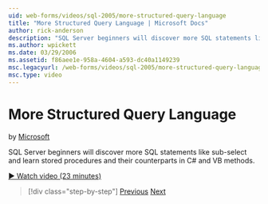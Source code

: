 ```yaml
---
uid: web-forms/videos/sql-2005/more-structured-query-language
title: "More Structured Query Language | Microsoft Docs"
author: rick-anderson
description: "SQL Server beginners will discover more SQL statements like sub-select and learn stored procedures and their counterparts in C# and VB methods."
ms.author: wpickett
ms.date: 03/29/2006
ms.assetid: f86aee1e-958a-4604-a593-dc40a1149239
msc.legacyurl: /web-forms/videos/sql-2005/more-structured-query-language
msc.type: video
---
```

# More Structured Query Language

by [Microsoft](https://github.com/microsoft)

SQL Server beginners will discover more SQL statements like sub-select and learn stored procedures and their counterparts in C# and VB methods.

[&#9654; Watch video (23 minutes)](https://channel9.msdn.com/Blogs/ASP-NET-Site-Videos/more-structured-query-language)

> [!div class="step-by-step"]
> [Previous](manipulating-database-data.md)
> [Next](understanding-security-and-network-connectivity.md)

